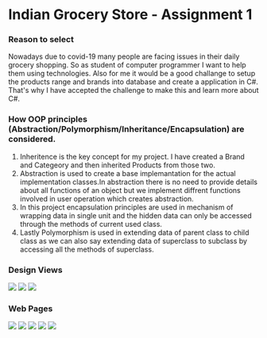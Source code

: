 # Indian Grocery Store - Assignment 1

### Reason to select
Nowadays due to covid-19 many people are facing issues in their daily grocery shopping.
So as student of computer programmer I want to help them using technologies.
Also for me it would be a good challange to setup the products range and brands into database and create a application in C#.
That's why I have accepted the challenge to make this and learn more about C#.


### How OOP principles (Abstraction/Polymorphism/Inheritance/Encapsulation) are considered. 
1. Inheritence is the key concept for my project. I have created a Brand and Categeory and then inherited Products from those two.
2. Abstraction is used to create a base implemantation for the actual implementation classes.In abstraction there is no need to provide details about 
all functions of an object but we implement diffrent functions involved in user operation which creates abstraction.
3. In this project encapsulation principles are used in mechanism of wrapping data in single unit and the hidden data can only be accessed through the methods of current used class.
4. Lastly Polymorphism is used in extending data of parent class to child class as we can also say extending data of superclass to subclass by 
accessing all the methods of superclass.


###  Design Views
<img src="https://github.com/CharmiShah21/Assignment1-CHARMI/blob/master/screenshots/DB1.PNG">
<img src="https://github.com/CharmiShah21/Assignment1-CHARMI/blob/master/screenshots/DB2.PNG">
<img src="https://github.com/CharmiShah21/Assignment1-CHARMI/blob/master/screenshots/DB3.PNG">


### Web Pages
<img src="https://github.com/CharmiShah21/Assignment1-CHARMI/blob/master/screenshots/home.PNG">
<img src="https://github.com/CharmiShah21/Assignment1-CHARMI/blob/master/screenshots/Aboutus.PNG">
<img src="https://github.com/CharmiShah21/Assignment1-CHARMI/blob/master/screenshots/brand.PNG">
<img src="https://github.com/CharmiShah21/Assignment1-CHARMI/blob/master/screenshots/Products.PNG">
<img src="https://github.com/CharmiShah21/Assignment1-CHARMI/blob/master/screenshots/categeory.PNG">
